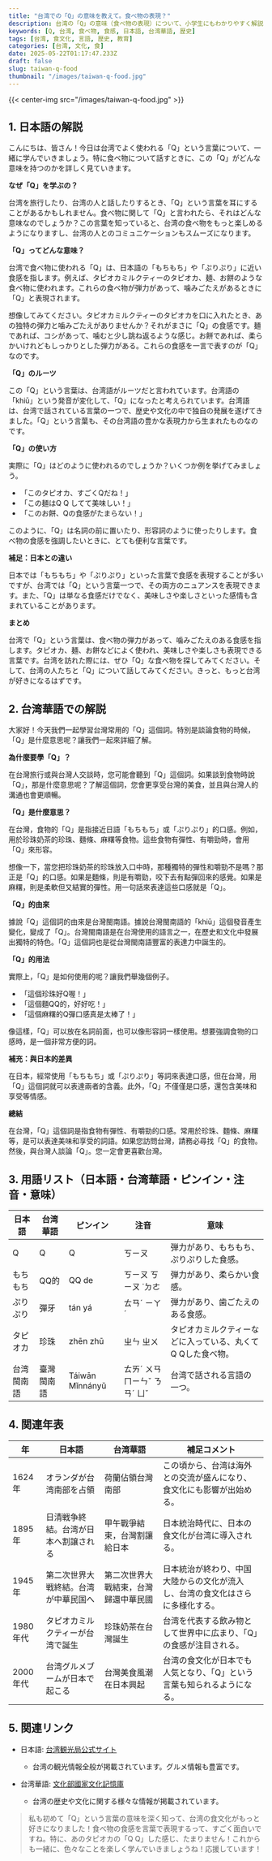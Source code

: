 ```yaml
---
title: "台湾での「Q」の意味を教えて。食べ物の表現？"
description: 台湾の「Q」の意味（食べ物の表現）について、小学生にもわかりやすく解説します。台湾華語での解説、用語集、関連年表、参考リンクも掲載。
keywords: [Q, 台湾, 食べ物, 食感, 日本語, 台湾華語, 歴史]
tags: [台湾, 食文化, 言語, 歴史, 教育]
categories: [台湾, 文化, 食]
date: 2025-05-22T01:17:47.233Z
draft: false
slug: taiwan-q-food
thumbnail: "/images/taiwan-q-food.jpg"
---
```


{{< center-img src="/images/taiwan-q-food.jpg" >}}

## 1. 日本語の解説

こんにちは、皆さん！今日は台湾でよく使われる「Q」という言葉について、一緒に学んでいきましょう。特に食べ物について話すときに、この「Q」がどんな意味を持つのかを詳しく見ていきます。

**なぜ「Q」を学ぶの？**

台湾を旅行したり、台湾の人と話したりするとき、「Q」という言葉を耳にすることがあるかもしれません。食べ物に関して「Q」と言われたら、それはどんな意味なのでしょうか？この言葉を知っていると、台湾の食べ物をもっと楽しめるようになりますし、台湾の人とのコミュニケーションもスムーズになります。

**「Q」ってどんな意味？**

台湾で食べ物に使われる「Q」は、日本語の「もちもち」や「ぷりぷり」に近い食感を指します。例えば、タピオカミルクティーのタピオカ、麺、お餅のような食べ物に使われます。これらの食べ物が弾力があって、噛みごたえがあるときに「Q」と表現されます。

想像してみてください。タピオカミルクティーのタピオカを口に入れたとき、あの独特の弾力と噛みごたえがありませんか？それがまさに「Q」の食感です。麺であれば、コシがあって、噛むと少し跳ね返るような感じ。お餅であれば、柔らかいけれどもしっかりとした弾力がある。これらの食感を一言で表すのが「Q」なのです。

**「Q」のルーツ**

この「Q」という言葉は、台湾語がルーツだと言われています。台湾語の「khiū」という発音が変化して、「Q」になったと考えられています。台湾語は、台湾で話されている言葉の一つで、歴史や文化の中で独自の発展を遂げてきました。「Q」という言葉も、その台湾語の豊かな表現力から生まれたものなのです。

**「Q」の使い方**

実際に「Q」はどのように使われるのでしょうか？いくつか例を挙げてみましょう。

*   「このタピオカ、すごくQだね！」
*   「この麺はQ Q してて美味しい！」
*   「このお餅、Qの食感がたまらない！」

このように、「Q」は名詞の前に置いたり、形容詞のように使ったりします。食べ物の食感を強調したいときに、とても便利な言葉です。

**補足：日本との違い**

日本では「もちもち」や「ぷりぷり」といった言葉で食感を表現することが多いですが、台湾では「Q」という言葉一つで、その両方のニュアンスを表現できます。また、「Q」は単なる食感だけでなく、美味しさや楽しさといった感情も含まれていることがあります。

**まとめ**

台湾で「Q」という言葉は、食べ物の弾力があって、噛みごたえのある食感を指します。タピオカ、麺、お餅などによく使われ、美味しさや楽しさも表現できる言葉です。台湾を訪れた際には、ぜひ「Q」な食べ物を探してみてください。そして、台湾の人たちと「Q」について話してみてください。きっと、もっと台湾が好きになるはずです。

## 2. 台湾華語での解説

大家好！今天我們一起學習台灣常用的「Q」這個詞。特別是談論食物的時候，「Q」是什麼意思呢？讓我們一起來詳細了解。

**為什麼要學「Q」？**

在台灣旅行或與台灣人交談時，您可能會聽到「Q」這個詞。如果談到食物時說「Q」，那是什麼意思呢？了解這個詞，您會更享受台灣的美食，並且與台灣人的溝通也會更順暢。

**「Q」是什麼意思？**

在台灣，食物的「Q」是指接近日語「もちもち」或「ぷりぷり」的口感。例如，用於珍珠奶茶的珍珠、麵條、麻糬等食物。這些食物有彈性、有嚼勁時，會用「Q」來形容。

想像一下，當您把珍珠奶茶的珍珠放入口中時，那種獨特的彈性和嚼勁不是嗎？那正是「Q」的口感。如果是麵條，則是有嚼勁，咬下去有點彈回來的感覺。如果是麻糬，則是柔軟但又結實的彈性。用一句話來表達這些口感就是「Q」。

**「Q」的由來**

據說「Q」這個詞的由來是台灣閩南語。據說台灣閩南語的「khiū」這個發音產生變化，變成了「Q」。台灣閩南語是在台灣使用的語言之一，在歷史和文化中發展出獨特的特色。「Q」這個詞也是從台灣閩南語豐富的表達力中誕生的。

**「Q」的用法**

實際上，「Q」是如何使用的呢？讓我們舉幾個例子。

*   「這個珍珠好Q喔！」
*   「這個麵QQ的，好好吃！」
*   「這個麻糬的Q彈口感真是太棒了！」

像這樣，「Q」可以放在名詞前面，也可以像形容詞一樣使用。想要強調食物的口感時，是一個非常方便的詞。

**補充：與日本的差異**

在日本，經常使用「もちもち」或「ぷりぷり」等詞來表達口感，但在台灣，用「Q」這個詞就可以表達兩者的含義。此外，「Q」不僅僅是口感，還包含美味和享受等情感。

**總結**

在台灣，「Q」這個詞是指食物有彈性、有嚼勁的口感。常用於珍珠、麵條、麻糬等，是可以表達美味和享受的詞語。如果您訪問台灣，請務必尋找「Q」的食物。然後，與台灣人談論「Q」。您一定會更喜歡台灣。

## 3. 用語リスト（日本語・台湾華語・ピンイン・注音・意味）

| 日本語      | 台湾華語   | ピンイン    | 注音   | 意味                                              |
| ----------- | -------- | --------- | ---- | ------------------------------------------------- |
| Q           | Q        | Q         | ㄎㄧㄡ | 弾力があり、もちもち、ぷりぷりした食感。                   |
| もちもち    | QQ的      | QQ de     | ㄎㄧㄡ ㄎㄧㄡ ˙ㄉㄜ | 弾力があり、柔らかい食感。                                 |
| ぷりぷり    | 彈牙      | tán yá    | ㄊㄢˊ ㄧㄚˊ | 弾力があり、歯ごたえのある食感。                               |
| タピオカ    | 珍珠      | zhēn zhū  | ㄓㄣ ㄓㄨ  | タピオカミルクティーなどに入っている、丸くてQ Qした食べ物。 |
| 台湾閩南語 | 臺灣閩南語 | Táiwān Mǐnnányǔ | ㄊㄞˊ ㄨㄢ ㄇㄧㄣˇ ㄋㄢˊ ㄩˇ | 台湾で話される言語の一つ。                               |

## 4. 関連年表

| 年 | 日本語                                                                 | 台湾華語                                                                 | 補足コメント                                                                                                          |
|---|----------------------------------------------------------------------|----------------------------------------------------------------------|-------------------------------------------------------------------------------------------------------------------|
| 1624年 | オランダが台湾南部を占領                                                            | 荷蘭佔領台灣南部                                                            | この頃から、台湾は海外との交流が盛んになり、食文化にも影響が出始める。                                                                                  |
| 1895年 | 日清戦争終結。台湾が日本へ割譲される                                                        | 甲午戰爭結束，台灣割讓給日本                                                        | 日本統治時代に、日本の食文化が台湾に導入される。                                                                                                  |
| 1945年 | 第二次世界大戦終結。台湾が中華民国へ                                                       | 第二次世界大戰結束，台灣歸還中華民國                                                       | 日本統治が終わり、中国大陸からの文化が流入し、台湾の食文化はさらに多様化する。                                                                                    |
| 1980年代 | タピオカミルクティーが台湾で誕生                                                          | 珍珠奶茶在台灣誕生                                                          | 台湾を代表する飲み物として世界中に広まり、「Q」の食感が注目される。                                                                                       |
| 2000年代 | 台湾グルメブームが日本で起こる                                                          | 台灣美食風潮在日本興起                                                          | 台湾の食文化が日本でも人気となり、「Q」という言葉も知られるようになる。                                                                                     |

## 5. 関連リンク

*   日本語: [台湾観光局公式サイト](https://jp.taiwan.net.tw/)
    *   台湾の観光情報全般が掲載されています。グルメ情報も豊富です。

*   台湾華語: [文化部國家文化記憶庫](https://memory.culture.tw/)
    *   台湾の歴史や文化に関する様々な情報が掲載されています。

> 私も初めて「Q」という言葉の意味を深く知って、台湾の食文化がもっと好きになりました！食べ物の食感を言葉で表現するって、すごく面白いですね。特に、あのタピオカの「Q Q」した感じ、たまりません！これからも一緒に、色々なことを楽しく学んでいきましょうね！応援しています！